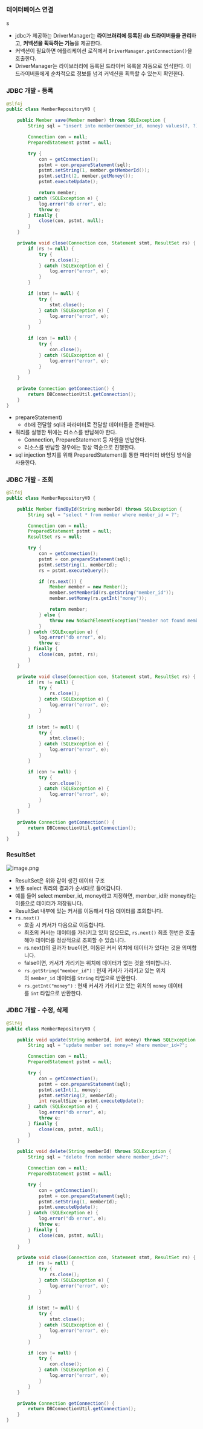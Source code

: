 ### 데이터베이스 연결

s
- jdbc가 제공하는 DriverManager는 **라이브러리에 등록된 db 드라이버들을 관리**하고, **커넥션을 획득하는 기능**을 제공한다.
- 커넥션이 필요하면 애플리케이션 로직에서 `DriverManager.getConnection()`을 호출한다.
- DriverManager는 라이브러리에 등록된 드라이버 목록을 자동으로 인식한다. 이 드라이버들에게 순차적으로 정보를 넘겨 커넥션을 획득할 수 있는지 확인한다.

### JDBC 개발 - 등록

```java
@Slf4j
public class MemberRepositoryV0 {

    public Member save(Member member) throws SQLException {
        String sql = "insert into member(member_id, money) values(?, ?)";

        Connection con = null;
        PreparedStatement pstmt = null;

        try {
            con = getConnection();
            pstmt = con.prepareStatement(sql);
            pstmt.setString(1, member.getMemberId());
            pstmt.setInt(2, member.getMoney());
            pstmt.executeUpdate();

            return member;
        } catch (SQLException e) {
            log.error("db error", e);
            throw e;
        } finally {
            close(con, pstmt, null);
        }
    }

    private void close(Connection con, Statement stmt, ResultSet rs) {
        if (rs != null) {
            try {
                rs.close();
            } catch (SQLException e) {
                log.error("error", e);
            }
        }

        if (stmt != null) {
            try {
                stmt.close();
            } catch (SQLException e) {
                log.error("error", e);
            }
        }

        if (con != null) {
            try {
                con.close();
            } catch (SQLException e) {
                log.error("error", e);
            }
        }
    }

    private Connection getConnection() {
        return DBConnectionUtil.getConnection();
    }
}
```

- prepareStatement)
    - db에 전달할 sql과 파라미터로 전달할 데이터들을 준비한다.
- 쿼리를 실행한 뒤에는 리소스를 반납해야 한다.
    - Connection, PrepareStatement 등 자원을 반납한다.
    - 리소스를 반납할 경우에는 항상 역순으로 진행한다.
- sql injection 방지를 위해 PreparedStatement를 통한 파라미터 바인딩 방식을 사용한다.

### JDBC 개발 - 조회

```java
@Slf4j
public class MemberRepositoryV0 {

    public Member findById(String memberId) throws SQLException {
        String sql = "select * from member where member_id = ?";

        Connection con = null;
        PreparedStatement pstmt = null;
        ResultSet rs = null;

        try {
            con = getConnection();
            pstmt = con.prepareStatement(sql);
            pstmt.setString(1, memberId);
            rs = pstmt.executeQuery();

            if (rs.next()) {
                Member member = new Member();
                member.setMemberId(rs.getString("member_id"));
                member.setMoney(rs.getInt("money"));

                return member;
            } else {
                throw new NoSuchElementException("member not found memberId=" + memberId);
            }
        } catch (SQLException e) {
            log.error("db error", e);
            throw e;
        } finally {
            close(con, pstmt, rs);
        }
    }

    private void close(Connection con, Statement stmt, ResultSet rs) {
        if (rs != null) {
            try {
                rs.close();
            } catch (SQLException e) {
                log.error("error", e);
            }
        }

        if (stmt != null) {
            try {
                stmt.close();
            } catch (SQLException e) {
                log.error("error", e);
            }
        }

        if (con != null) {
            try {
                con.close();
            } catch (SQLException e) {
                log.error("error", e);
            }
        }
    }

    private Connection getConnection() {
        return DBConnectionUtil.getConnection();
    }
}
```

### ResultSet

![image.png](attachment:3475b464-a23c-498f-82c8-6f3f4c2fbbdc:image.png)

- ResultSet은 위와 같이 생긴 데이터 구조
- 보통 select 쿼리의 결과가 순서대로 들어갑니다.
- 예를 들어 select member_id, money라고 지정하면, member_id와 money라는 이름으로 데이터가 저장됩니다.
- ResultSet 내부에 있는 커서를 이동해서 다음 데이터를 조회합니다.
- `rs.next()`
    - 호출 시 커서가 다음으로 이동합니다.
    - 최초의 커서는 데이터를 가리키고 있지 않으므로, `rs.next()` 최초 한번은 호출해야 데이터를 정상적으로 조회할 수 있습니다.
    - rs.next()의 결과가 true이면, 이동된 커서 위치에 데이터가 있다는 것을 의미합니다.
    - false이면, 커서가 가리키는 위치에 데이터가 없는 것을 의미합니다.
    - `rs.getString("member_id")` : 현재 커서가 가리키고 있는 위치의 `member_id` 데이터를 `String` 타입으로 반환한다.
    - `rs.getInt("money")` : 현재 커서가 가리키고 있는 위치의 `money` 데이터를 `int` 타입으로 반환한다.

### JDBC 개발 - 수정, 삭제

```java
@Slf4j
public class MemberRepositoryV0 {

    public void update(String memberId, int money) throws SQLException {
        String sql = "update member set money=? where member_id=?";

        Connection con = null;
        PreparedStatement pstmt = null;

        try {
            con = getConnection();
            pstmt = con.prepareStatement(sql);
            pstmt.setInt(1, money);
            pstmt.setString(2, memberId);
            int resultSize = pstmt.executeUpdate();
        } catch (SQLException e) {
            log.error("db error", e);
            throw e;
        } finally {
            close(con, pstmt, null);
        }
    }

    public void delete(String memberId) throws SQLException {
        String sql = "delete from member where member_id=?";

        Connection con = null;
        PreparedStatement pstmt = null;

        try {
            con = getConnection();
            pstmt = con.prepareStatement(sql);
            pstmt.setString(1, memberId);
            pstmt.executeUpdate();
        } catch (SQLException e) {
            log.error("db error", e);
            throw e;
        } finally {
            close(con, pstmt, null);
        }
    }

    private void close(Connection con, Statement stmt, ResultSet rs) {
        if (rs != null) {
            try {
                rs.close();
            } catch (SQLException e) {
                log.error("error", e);
            }
        }

        if (stmt != null) {
            try {
                stmt.close();
            } catch (SQLException e) {
                log.error("error", e);
            }
        }

        if (con != null) {
            try {
                con.close();
            } catch (SQLException e) {
                log.error("error", e);
            }
        }
    }

    private Connection getConnection() {
        return DBConnectionUtil.getConnection();
    }
}
```

###